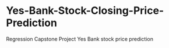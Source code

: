 # Yes-Bank-Stock-Closing-Price-Prediction
Regression Capstone Project Yes Bank stock price prediction
